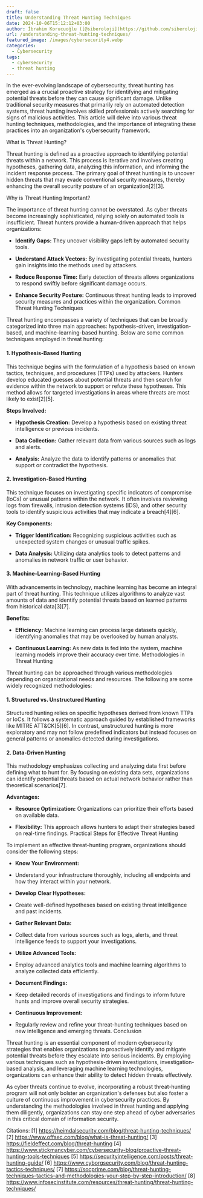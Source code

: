 ```yaml
---
draft: false
title: Understanding Threat Hunting Techniques
date: 2024-10-06T15:12:12+03:00
author: İbrahim Korucuoğlu ([@siberoloji](https://github.com/siberoloji))
url: /understanding-threat-hunting-techniques/
featured_image: /images/cybersecurity4.webp
categories:
  - Cybersecurity
tags:
  - cybersecurity
  - threat hunting
---
```



In the ever-evolving landscape of cybersecurity, threat hunting has emerged as a crucial proactive strategy for identifying and mitigating potential threats before they can cause significant damage. Unlike traditional security measures that primarily rely on automated detection systems, threat hunting involves skilled professionals actively searching for signs of malicious activities. This article will delve into various threat hunting techniques, methodologies, and the importance of integrating these practices into an organization's cybersecurity framework.



What is Threat Hunting?



Threat hunting is defined as a proactive approach to identifying potential threats within a network. This process is iterative and involves creating hypotheses, gathering data, analyzing this information, and informing the incident response process. The primary goal of threat hunting is to uncover hidden threats that may evade conventional security measures, thereby enhancing the overall security posture of an organization[2][3].



Why is Threat Hunting Important?



The importance of threat hunting cannot be overstated. As cyber threats become increasingly sophisticated, relying solely on automated tools is insufficient. Threat hunters provide a human-driven approach that helps organizations:


* **Identify Gaps:** They uncover visibility gaps left by automated security tools.

* **Understand Attack Vectors:** By investigating potential threats, hunters gain insights into the methods used by attackers.

* **Reduce Response Time:** Early detection of threats allows organizations to respond swiftly before significant damage occurs.

* **Enhance Security Posture:** Continuous threat hunting leads to improved security measures and practices within the organization.
Common Threat Hunting Techniques



Threat hunting encompasses a variety of techniques that can be broadly categorized into three main approaches: hypothesis-driven, investigation-based, and machine-learning-based hunting. Below are some common techniques employed in threat hunting:


#### 1. Hypothesis-Based Hunting



This technique begins with the formulation of a hypothesis based on known tactics, techniques, and procedures (TTPs) used by attackers. Hunters develop educated guesses about potential threats and then search for evidence within the network to support or refute these hypotheses. This method allows for targeted investigations in areas where threats are most likely to exist[2][5].



**Steps Involved:**


* **Hypothesis Creation:** Develop a hypothesis based on existing threat intelligence or previous incidents.

* **Data Collection:** Gather relevant data from various sources such as logs and alerts.

* **Analysis:** Analyze the data to identify patterns or anomalies that support or contradict the hypothesis.



#### 2. Investigation-Based Hunting



This technique focuses on investigating specific indicators of compromise (IoCs) or unusual patterns within the network. It often involves reviewing logs from firewalls, intrusion detection systems (IDS), and other security tools to identify suspicious activities that may indicate a breach[4][6].



**Key Components:**


* **Trigger Identification:** Recognizing suspicious activities such as unexpected system changes or unusual traffic spikes.

* **Data Analysis:** Utilizing data analytics tools to detect patterns and anomalies in network traffic or user behavior.



#### 3. Machine-Learning-Based Hunting



With advancements in technology, machine learning has become an integral part of threat hunting. This technique utilizes algorithms to analyze vast amounts of data and identify potential threats based on learned patterns from historical data[3][7].



**Benefits:**


* **Efficiency:** Machine learning can process large datasets quickly, identifying anomalies that may be overlooked by human analysts.

* **Continuous Learning:** As new data is fed into the system, machine learning models improve their accuracy over time.
Methodologies in Threat Hunting



Threat hunting can be approached through various methodologies depending on organizational needs and resources. The following are some widely recognized methodologies:


#### 1. Structured vs. Unstructured Hunting



Structured hunting relies on specific hypotheses derived from known TTPs or IoCs. It follows a systematic approach guided by established frameworks like MITRE ATT&amp;CK[5][6]. In contrast, unstructured hunting is more exploratory and may not follow predefined indicators but instead focuses on general patterns or anomalies detected during investigations.


#### 2. Data-Driven Hunting



This methodology emphasizes collecting and analyzing data first before defining what to hunt for. By focusing on existing data sets, organizations can identify potential threats based on actual network behavior rather than theoretical scenarios[7].



**Advantages:**


* **Resource Optimization:** Organizations can prioritize their efforts based on available data.

* **Flexibility:** This approach allows hunters to adapt their strategies based on real-time findings.
Practical Steps for Effective Threat Hunting



To implement an effective threat-hunting program, organizations should consider the following steps:


* **Know Your Environment:**



* Understand your infrastructure thoroughly, including all endpoints and how they interact within your network.



* **Develop Clear Hypotheses:**



* Create well-defined hypotheses based on existing threat intelligence and past incidents.



* **Gather Relevant Data:**



* Collect data from various sources such as logs, alerts, and threat intelligence feeds to support your investigations.



* **Utilize Advanced Tools:**



* Employ advanced analytics tools and machine learning algorithms to analyze collected data efficiently.



* **Document Findings:**



* Keep detailed records of investigations and findings to inform future hunts and improve overall security strategies.



* **Continuous Improvement:**



* Regularly review and refine your threat-hunting techniques based on new intelligence and emerging threats.
Conclusion



Threat hunting is an essential component of modern cybersecurity strategies that enables organizations to proactively identify and mitigate potential threats before they escalate into serious incidents. By employing various techniques such as hypothesis-driven investigations, investigation-based analysis, and leveraging machine learning technologies, organizations can enhance their ability to detect hidden threats effectively.



As cyber threats continue to evolve, incorporating a robust threat-hunting program will not only bolster an organization's defenses but also foster a culture of continuous improvement in cybersecurity practices. By understanding the methodologies involved in threat hunting and applying them diligently, organizations can stay one step ahead of cyber adversaries in this critical domain of information security.



Citations: [1] https://heimdalsecurity.com/blog/threat-hunting-techniques/ [2] https://www.offsec.com/blog/what-is-threat-hunting/ [3] https://fieldeffect.com/blog/threat-hunting [4] https://www.stickmancyber.com/cybersecurity-blog/proactive-threat-hunting-tools-techniques [5] https://securityintelligence.com/posts/threat-hunting-guide/ [6] https://www.cyborgsecurity.com/blog/threat-hunting-tactics-techniques/ [7] https://socprime.com/blog/threat-hunting-techniques-tactics-and-methodologies-your-step-by-step-introduction/ [8] https://www.infosecinstitute.com/resources/threat-hunting/threat-hunting-techniques/
